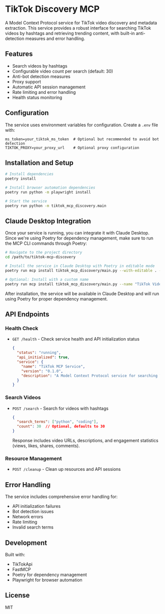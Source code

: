 # TikTok Discovery MCP

A Model Context Protocol service for TikTok video discovery and metadata extraction. This service provides a robust interface for searching TikTok videos by hashtags and retrieving trending content, with built-in anti-detection measures and error handling.

## Features

- Search videos by hashtags
- Configurable video count per search (default: 30)
- Anti-bot detection measures
- Proxy support
- Automatic API session management
- Rate limiting and error handling
- Health status monitoring

## Configuration

The service uses environment variables for configuration. Create a `.env` file with:

```env
ms_token=your_tiktok_ms_token  # Optional but recommended to avoid bot detection
TIKTOK_PROXY=your_proxy_url    # Optional proxy configuration
```

## Installation and Setup

```bash
# Install dependencies
poetry install

# Install browser automation dependencies
poetry run python -m playwright install

# Start the service
poetry run python -m tiktok_mcp_discovery.main
```

## Claude Desktop Integration

Once your service is running, you can integrate it with Claude Desktop. Since we're using Poetry for dependency management, make sure to run the MCP CLI commands through Poetry:

```bash
# Navigate to the project directory
cd /path/to/tiktok-mcp-discovery

# Install the service in Claude Desktop with Poetry in editable mode
poetry run mcp install tiktok_mcp_discovery/main.py --with-editable . -f .env

# Optional: Install with a custom name
poetry run mcp install tiktok_mcp_discovery/main.py --name "TikTok Video Discovery" --with-editable . -f .env
```

After installation, the service will be available in Claude Desktop and will run using Poetry for proper dependency management.

## API Endpoints

### Health Check
- `GET /health` - Check service health and API initialization status
  ```json
  {
    "status": "running",
    "api_initialized": true,
    "service": {
      "name": "TikTok MCP Service",
      "version": "0.1.0",
      "description": "A Model Context Protocol service for searching TikTok videos"
    }
  }
  ```

### Search Videos
- `POST /search` - Search for videos with hashtags
  ```json
  {
    "search_terms": ["python", "coding"],
    "count": 30  // Optional, defaults to 30
  }
  ```
  Response includes video URLs, descriptions, and engagement statistics (views, likes, shares, comments).

### Resource Management
- `POST /cleanup` - Clean up resources and API sessions

## Error Handling

The service includes comprehensive error handling for:
- API initialization failures
- Bot detection issues
- Network errors
- Rate limiting
- Invalid search terms

## Development

Built with:
- TikTokApi
- FastMCP
- Poetry for dependency management
- Playwright for browser automation

## License

MIT